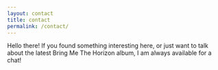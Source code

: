 ```yaml
---
layout: contact
title: contact
permalink: /contact/
---
```

Hello there! If you found something interesting here, or just want to talk about the latest Bring Me The Horizon album, I am always available for a chat!


